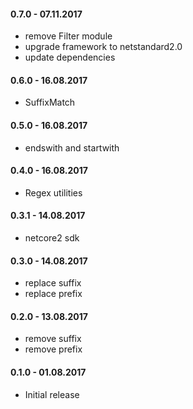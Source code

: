 #### 0.7.0 - 07.11.2017
* remove Filter module
* upgrade framework to netstandard2.0
* update dependencies

#### 0.6.0 - 16.08.2017
* SuffixMatch

#### 0.5.0 - 16.08.2017
* endswith and startwith

#### 0.4.0 - 16.08.2017
* Regex utilities

#### 0.3.1 - 14.08.2017
* netcore2 sdk

#### 0.3.0 - 14.08.2017
* replace suffix
* replace prefix

#### 0.2.0 - 13.08.2017
* remove suffix
* remove prefix

#### 0.1.0 - 01.08.2017
* Initial release
